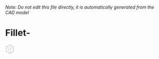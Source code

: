 ###### Note: Do not edit this file directly, it is automatically generated from the CAD model

# Fillet-

![](/project.svg)



 

